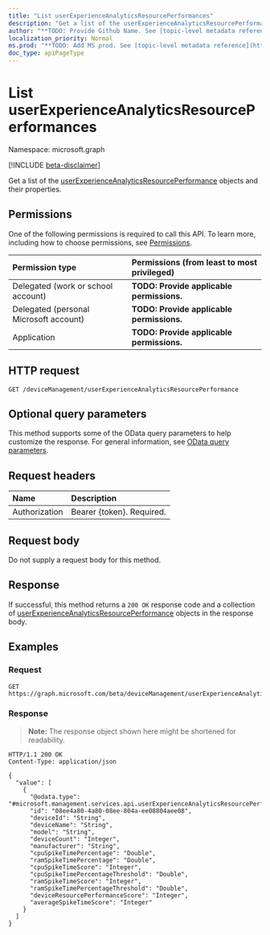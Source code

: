 ```yaml
---
title: "List userExperienceAnalyticsResourcePerformances"
description: "Get a list of the userExperienceAnalyticsResourcePerformance objects and their properties."
author: "**TODO: Provide Github Name. See [topic-level metadata reference](https://msgo.azurewebsites.net/add/document/guidelines/metadata.html#topic-level-metadata)**"
localization_priority: Normal
ms.prod: "**TODO: Add MS prod. See [topic-level metadata reference](https://msgo.azurewebsites.net/add/document/guidelines/metadata.html#topic-level-metadata)**"
doc_type: apiPageType
---
```


# List userExperienceAnalyticsResourcePerformances
Namespace: microsoft.graph

[!INCLUDE [beta-disclaimer](../../includes/beta-disclaimer.md)]

Get a list of the [userExperienceAnalyticsResourcePerformance](../resources/userexperienceanalyticsresourceperformance.md) objects and their properties.

## Permissions
One of the following permissions is required to call this API. To learn more, including how to choose permissions, see [Permissions](/graph/permissions-reference).

|Permission type|Permissions (from least to most privileged)|
|:---|:---|
|Delegated (work or school account)|**TODO: Provide applicable permissions.**|
|Delegated (personal Microsoft account)|**TODO: Provide applicable permissions.**|
|Application|**TODO: Provide applicable permissions.**|

## HTTP request

<!-- {
  "blockType": "ignored"
}
-->
``` http
GET /deviceManagement/userExperienceAnalyticsResourcePerformance
```

## Optional query parameters
This method supports some of the OData query parameters to help customize the response. For general information, see [OData query parameters](/graph/query-parameters).

## Request headers
|Name|Description|
|:---|:---|
|Authorization|Bearer {token}. Required.|

## Request body
Do not supply a request body for this method.

## Response

If successful, this method returns a `200 OK` response code and a collection of [userExperienceAnalyticsResourcePerformance](../resources/userexperienceanalyticsresourceperformance.md) objects in the response body.

## Examples

### Request
<!-- {
  "blockType": "request",
  "name": "list_userexperienceanalyticsresourceperformance"
}
-->
``` http
GET https://graph.microsoft.com/beta/deviceManagement/userExperienceAnalyticsResourcePerformance
```


### Response
>**Note:** The response object shown here might be shortened for readability.
<!-- {
  "blockType": "response",
  "truncated": true,
  "@odata.type": "Collection(microsoft.management.services.api.userExperienceAnalyticsResourcePerformance)"
}
-->
``` http
HTTP/1.1 200 OK
Content-Type: application/json

{
  "value": [
    {
      "@odata.type": "#microsoft.management.services.api.userExperienceAnalyticsResourcePerformance",
      "id": "08ee4a80-4a80-08ee-804a-ee08804aee08",
      "deviceId": "String",
      "deviceName": "String",
      "model": "String",
      "deviceCount": "Integer",
      "manufacturer": "String",
      "cpuSpikeTimePercentage": "Double",
      "ramSpikeTimePercentage": "Double",
      "cpuSpikeTimeScore": "Integer",
      "cpuSpikeTimePercentageThreshold": "Double",
      "ramSpikeTimeScore": "Integer",
      "ramSpikeTimePercentageThreshold": "Double",
      "deviceResourcePerformanceScore": "Integer",
      "averageSpikeTimeScore": "Integer"
    }
  ]
}
```


